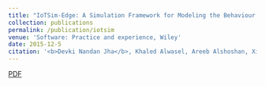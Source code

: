 ```yaml
---
title: "IoTSim-Edge: A Simulation Framework for Modeling the Behaviour of IoT and Edge Computing Environments"
collection: publications
permalink: /publication/iotsim
venue: 'Software: Practice and experience, Wiley'
date: 2015-12-5
citation: '<b>Devki Nandan Jha</b>, Khaled Alwasel, Areeb Alshoshan, Xianghua Huang, Ranesh Kumar Naha, Sudheer Kumar Battula, Saurabh Garg, Deepak Puthal, Philip James, Albert Y. Zomaya, Schahram Dustdar, & Rajiv Ranjan. (2020). <i> Software: Practice and experience, Wiley</i>. '
---
```

[PDF](https://arxiv.org/abs/1910.03026)

